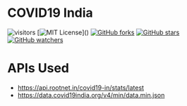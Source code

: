 # COVID19 India

![visitors](https://visitor-badge.glitch.me/badge?page_id=iravikds.covid19india-react&left_color=grey&right_color=green)
[![MIT License](https://img.shields.io/apm/l/atomic-design-ui.svg?)]()
[![GitHub forks](https://img.shields.io/github/forks/iravikds/covid19india-react.svg?style=social&label=Fork&maxAge=2592000)](https://GitHub.com/iravikds/covid19india-react/network/)
[![GitHub stars](https://img.shields.io/github/stars/raviikmr/url-shortner.svg?style=social&label=Star&maxAge=2592000)](https://GitHub.com/iravikds/covid19india-react/stargazers/)
[![GitHub watchers](https://img.shields.io/github/watchers/iravikds/covid19india-react.svg?style=social&label=Watch&maxAge=2592000)](https://GitHub.com/iravikds/covid19india-react/watchers/)

# APIs Used

- https://api.rootnet.in/covid19-in/stats/latest
- https://data.covid19india.org/v4/min/data.min.json

